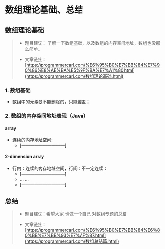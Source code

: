 # 数组理论基础、总结



## 数组理论基础

> - 题目建议： 了解一下数组基础，以及数组的内存空间地址，数组也没那么简单。
>
> - 文章链接：[https://programmercarl.com/%E6%95%B0%E7%BB%84%E7%90%86%E8%AE%BA%E5%9F%BA%E7%A1%80.html](https://programmercarl.com/数组理论基础.html) 

### 1. 数组基础

- 数组中的元素是不能删除的，只能覆盖；

### 2. 数组的内存空间地址表现（Java）

#### array

- 连续的内存地址空间:
  - [——————————]

#### 2-dimension array

- 行内：连续的内存地址空间，行间：不一定连续：
  - [——————————]
  - ... ...
  - [——————————]



## 总结

> - 题目建议：希望大家 也做一个自己 对数组专题的总结 
>
> - 文章链接：[https://programmercarl.com/%E6%95%B0%E7%BB%84%E6%80%BB%E7%BB%93%E7%AF%87.html](https://programmercarl.com/数组总结篇.html)



